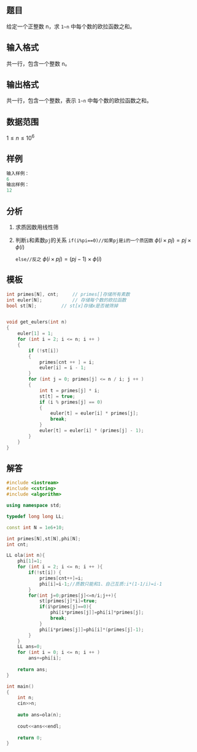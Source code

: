 ## 题目
给定一个正整数 n，求 `1∼n` 中每个数的欧拉函数之和。

## 输入格式
共一行，包含一个整数 n。

## 输出格式
共一行，包含一个整数，表示 `1∼n` 中每个数的欧拉函数之和。

## 数据范围
$1≤n≤10^6$

## 样例
```c++
输入样例：
6
输出样例：
12
```

## 分析
1. 求质因数用线性筛
2. 判断`i`和素数`pj`的关系
   `if(i%pi==0)//如果pj是i的一个质因数`
    $ϕ(i{\times}pj)=pj{\times}ϕ(i)$

   `else//反之`
    $ϕ(i{\times}pj)={(pj-1)}{\times}ϕ(i)$

## 模板
```c++
int primes[N], cnt;     // primes[]存储所有素数
int euler[N];           // 存储每个数的欧拉函数
bool st[N];         // st[x]存储x是否被筛掉


void get_eulers(int n)
{
    euler[1] = 1;
    for (int i = 2; i <= n; i ++ )
    {
        if (!st[i])
        {
            primes[cnt ++ ] = i;
            euler[i] = i - 1;
        }
        for (int j = 0; primes[j] <= n / i; j ++ )
        {
            int t = primes[j] * i;
            st[t] = true;
            if (i % primes[j] == 0)
            {
                euler[t] = euler[i] * primes[j];
                break;
            }
            euler[t] = euler[i] * (primes[j] - 1);
        }
    }
}
```

## 解答
```c++
#include <iostream>
#include <cstring>
#include <algorithm>

using namespace std;

typedef long long LL;

const int N = 1e6+10;

int primes[N],st[N],phi[N];
int cnt;

LL ola(int n){
    phi[1]=1;
    for (int i = 2; i <= n; i ++ ){
        if(!st[i]) {
            primes[cnt++]=i;
            phi[i]=i-1;//质数只能和1、自己互质:i*(1-1/i)=i-1
        }
        for(int j=0;primes[j]<=n/i;j++){
            st[primes[j]*i]=true;
            if(i%primes[j]==0){
                phi[i*primes[j]]=phi[i]*primes[j];
                break;
            }
            phi[i*primes[j]]=phi[i]*(primes[j]-1);
        }
    }
    LL ans=0;
    for (int i = 0; i <= n; i ++ )
        ans+=phi[i];
        
    return ans;
}

int main()
{
    int n;
    cin>>n;
    
    auto ans=ola(n);
    
    cout<<ans<<endl;
    
    return 0;
}
```